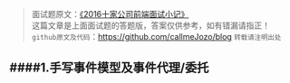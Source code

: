 >面试题原文：[《2016十家公司前端面试小记》][1]  
>这篇文章是上面面试题的答题版，答案仅供参考，如有错漏请指正！
>`github原文及代码`：https://github.com/callmeJozo/blog
>`转载请注明出处`

####1.手写事件模型及事件代理/委托
---










[1]:http://www.cnblogs.com/xxcanghai/p/5205998.html?utm_source=tuicool&utm_medium=referral